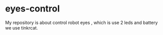 # eyes-control
My repository is about control robot eyes , which is use 2 leds and battery we use tinkrcat.

